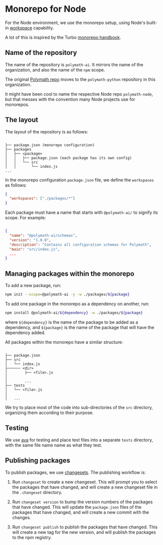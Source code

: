 # Monorepo for Node

For the Node environment, we use the monorepo setup, using Node's built-in
[workspace](https://docs.npmjs.com/cli/v9/using-npm/workspaces?v=true) capability.

A lot of this is inspired by the Turbo [monorepo handbook](https://turbo.build/repo/docs/handbook).

## Name of the repository

The name of the repository is `polymath-ai`. It mirrors the name of the organization, and also the name of the `npm` scope.

The original [Polymath repo](https://github.com/dglazkov/polymath) moves to the `polymath-python` repository in this organization.

It might have been cool to name the respective Node repo `polymath-node`, but that messes with the convention many Node projects use for monorepos.

## The layout

The layout of the repository is as follows:

```text

├── package.json (monorepo configuration)
├── packages
│   ├── <package>
│   │   ├── package.json (each package has its own config)
│   │   └── src
│   │       └── index.js
...

```

In the monorepo configuration `package.json` file, we define the `workspaces` as follows:

```json
{
  "workspaces": ["./packages/*"]
}
```

Each package must have a name that starts with `@polymath-ai/` to signify its scope. For example:

```json

{
  "name": "@polymath-ai/schemas",
  "version": "1.0.0",
  "description": "Contains all configuration schemas for Polymath",
  "main": "src/index.js",
  ...
}

```

## Managing packages within the monorepo

To add a new package, run:

```bash
npm init --scope=@polymath-ai -y -w ./packages/${package}
```

To add one package in the monorepo as a dependency on another, run:

```bash
npm install @polymath-ai/${dependency} -w ./packages/${package}
```

where `${dependency}` is the name of the package to be added as a dependency, and `${package}` is the name of the package that will have the dependency added.

All packages within the monorepo have a similar structure:

```text

├── package.json
├── src
│   └── index.js
├────── <dir>
│        ├── <file>.js
│
│        ...
├── tests
│   └── <file>.js
│
│   ...
```

We try to place most of the code into sub-directories of the `src` directory, organizing them according to their purpose.

## Testing

We use [ava](https://github.com/avajs/ava) for testing and place test files into a separate `tests` directory, with the same file name name as what they test.

## Publishing packages

To publish packages, we use [changesets](https://github.com/changesets/changesets). The publishing workflow is:

1. Run `changeset` to create a new changeset. This will prompt you to select the packages that have changed, and will create a new changeset file in the `.changeset` directory.

2. Run `changeset version` to bump the version numbers of the packages that have changed. This will update the `package.json` files of the packages that have changed, and will create a new commit with the changes.

3. Run `changeset publish` to publish the packages that have changed. This will create a new tag for the new version, and will publish the packages to the npm registry.

```

```
